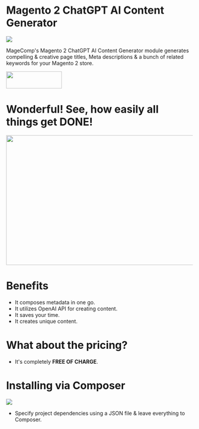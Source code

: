 # Magento 2 ChatGPT AI Content Generator
<img src="https://magecomp.com/media/catalog/product/cache/9060bf895541631e29635713a6168783/c/h/chatgpt_ai_content_generator-product_image.webp">

MageComp's Magento 2 ChatGPT AI Content Generator module generates compelling & creative page titles, Meta descriptions & a bunch of related keywords for your Magento 2 store.

<a href="https://magecomp.com/magento-2-chatgpt-ai-content-generator.html" target="_blank"><img width="150" height="46" src="https://magecomp.com/media/button.webp"></a>

# Wonderful! See, how easily all things get DONE!
<img width="600" height="350" src="https://s10.gifyu.com/images/Utilizes_OpenAI_API_to_produce_AI_content-1.gif">

# Benefits
* It composes metadata in one go.
* It utilizes OpenAI API for creating content.
* It saves your time.
* It creates unique content.

# What about the pricing?
* It's completely **FREE OF CHARGE**.

# Installing via Composer
<img src="https://i.ibb.co/NjGRFCt/composer.png">

* Specify project dependencies using a JSON file & leave everything to Composer.


















